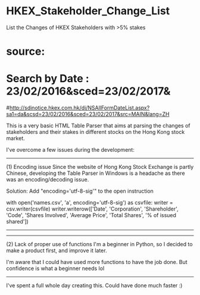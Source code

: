 # HKEX_Stakeholder_Change_List
List the Changes of HKEX Stakeholders with >5% stakes

# source:
# Search by Date : 23/02/2016&sced=23/02/2017&
#http://sdinotice.hkex.com.hk/di/NSAllFormDateList.aspx?sa1=da&scsd=23/02/2016&sced=23/02/2017&src=MAIN&lang=ZH

This is a very basic HTML Table Parser that aims at parsing the changes of stakeholders and their stakes in different stocks on the Hong Kong stock market.

I've overcome a few issues during the development:
*****************************
(1) Encoding issue
Since the website of Hong Kong Stock Exchange is partly Chinese, developing the Table Parser in Windows is a headache as there was an encoding/decoding issue.

Solution: Add "encoding='utf-8-sig'" to the open instruction

with open('names.csv', 'a', encoding='utf-8-sig') as csvfile:
        writer = csv.writer(csvfile)
        writer.writerow(['Date', 'Corporation', 'Shareholder', 'Code', 'Shares Involved', 'Average Price', 'Total Shares', '% of issued shared'])
*****************************


*****************************
(2) Lack of proper use of functions
I'm a beginner in Python, so I decided to make a product first, and improve it later.

I'm aware that I could have used more functions to have the job done. But confidence is what a beginner needs lol
*****************************

I've spent a full whole day creating this. Could have done much faster :)
